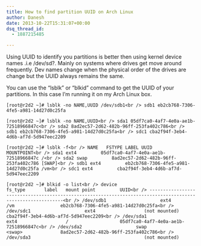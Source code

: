 ```yaml
---
title: How to find partition UUID on Arch Linux
author: Danesh
date: 2013-10-22T15:31:07+00:00
dsq_thread_id:
  - 1887215485

---
```

Using UUID to identify you partitions is better then using kernel device names .i.e /dev/sd?. Mainly on systems where drives get move around frequently. Dev names change when the physical order of the drives are change but the UUID always remains the same. 

You can use the &#8220;lsblk&#8221; or &#8220;blkid&#8221; command to get the UUID of your partitions. In this case I&#8217;m running it on my Arch Linux box.

`[root@r2d2 ~]# lsblk -no NAME,UUID /dev/sdb1<br />
sdb1 eb2cb768-7306-4fe5-a981-14d27d0c25fa`

`[root@r2d2 ~]# lsblk -no NAME,UUID<br />
sda1 05df7ca0-4af7-4e0a-ae1b-72518966847c<br />
sda2 8ad2ec57-2d62-482b-96ff-253fa402c786<br />
sdb1 eb2cb768-7306-4fe5-a981-14d27d0c25fa<br />
sdc1 cba2f94f-3eb4-4d6b-af7d-5d947eec2209`

`[root@r2d2 ~]# lsblk -f<br />
NAME   FSTYPE LABEL UUID                                 MOUNTPOINT<br />
sda1 ext4         05df7ca0-4af7-4e0a-ae1b-72518966847c /<br />
sda2 swap         8ad2ec57-2d62-482b-96ff-253fa402c786 [SWAP]<br />
sdb1 ext4         eb2cb768-7306-4fe5-a981-14d27d0c25fa /vm<br />
sdc1 ext4         cba2f94f-3eb4-4d6b-af7d-5d947eec2209` 

`[root@r2d2 ~]# blkid -o list<br />
device                       fs_type       label   mount point         UUID<br />
------------------------------------------------------------------------------------------------------------<br />
/dev/sdb1                    ext4                  /vm                 eb2cb768-7306-4fe5-a981-14d27d0c25fa<br />
/dev/sdc1                    ext4                  (not mounted)       cba2f94f-3eb4-4d6b-af7d-5d947eec2209<br />
/dev/sda1                    ext4                  /                   05df7ca0-4af7-4e0a-ae1b-72518966847c<br />
/dev/sda2                    swap                  <swap>              8ad2ec57-2d62-482b-96ff-253fa402c786<br />
/dev/sda3                                          (not mounted)`